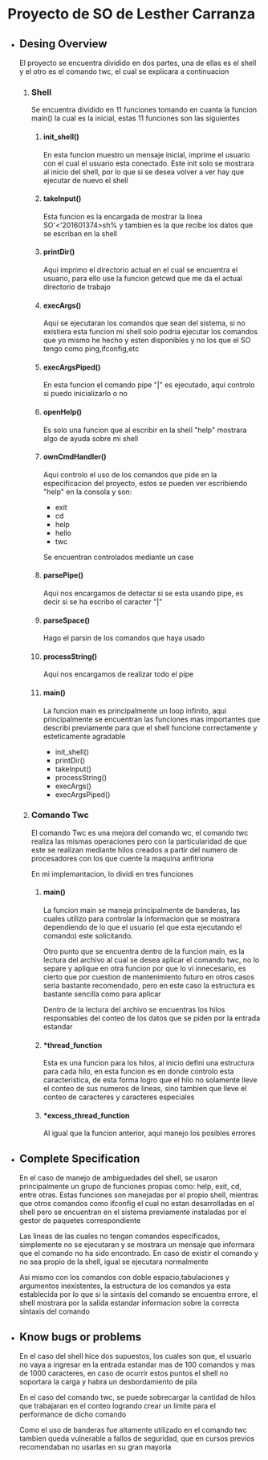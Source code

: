 <h1>Proyecto de SO de Lesther Carranza</h1>
<ul>
    <li><h2>Desing Overview</h2></li>
    <p>El proyecto se encuentra dividido en dos partes, una de ellas
    es el shell y el otro es el comando twc, el cual se explicara a continuacion</p>
        <ol>
        <li><h3>Shell</h3></li>
            <p>Se encuentra dividido en 11 funciones tomando en cuanta la funcion main() la cual es la inicial, estas 11 funciones son las siguientes</p>
            <ol>
                <li><h4>init_shell()</h4></li>
                    <p>En esta funcion muestro un mensaje inicial, imprime el usuario con el cual el usuario esta conectado. Este init solo se mostrara al inicio del shell, por lo que si se desea volver a ver hay que ejecutar de nuevo el shell</p>
                <li><h4>takeInput()</h4></li>
                    <p>Esta funcion es la encargada de mostrar la linea SO'<'201601374>sh% y tambien es la que recibe los datos que se escriban en la shell</p>
                <li><h4>printDir()</h4></li>
                    <p>Aqui imprimo el directorio actual en el cual se encuentra el usuario, para ello use la funcion getcwd que me da el actual directorio de trabajo</p>
                <li><h4>execArgs()</h4></li>
                    <p>Aqui se ejecutaran los comandos que sean del sistema, si no existiera esta funcion mi shell solo podria ejecutar los comandos que yo mismo he hecho y esten disponibles y no los que el SO tengo como ping,ifconfig,etc</p>
                <li><h4>execArgsPiped()</h4></li>
                    <p>En esta funcion el comando pipe "|" es ejecutado, aqui controlo si puedo inicializarlo o no</p>
                <li><h4>openHelp()</h4></li>
                    <p>Es solo una funcion que al escribir en la shell "help" mostrara algo de ayuda sobre mi shell</p>
                <li><h4>ownCmdHandler()</h4></li>
                    <p>Aqui controlo el uso de los comandos que pide en la especificacion del proyecto, estos se pueden ver escribiendo "help" en la consola y son:</p>
                    <ul>
                        <li>exit</li>
                        <li>cd</li>
                        <li>help</li>
                        <li>hello</li>
                        <li>twc</li>
                    </ul>
                    <p>Se encuentran controlados mediante un case</p>
                <li><h4>parsePipe()</h4></li>
                    <p>Aqui nos encargamos de detectar si se esta usando pipe, es decir si se ha escribo el caracter "|"</p>
                <li><h4>parseSpace()</h4></li>
                    <p>Hago el parsin de los comandos que haya usado</p>
                <li><h4>processString()</h4></li>
                    <p>Aqui nos encargamos de realizar todo el pipe</p>
                <li><h4>main()</h4></li>
                    <p>La funcion main es principalmente un loop infinito, aqui principalmente se encuentran las funciones mas importantes que describi previamente para que el shell funcione correctamente y esteticamente agradable</p>
                    <ul>
                        <li>init_shell()</li>
                        <li>printDir()</li>
                        <li>takeInput()</li>
                        <li>processString()</li>
                        <li>execArgs()</li>
                        <li>execArgsPiped()</li>
                    </ul>
            </ol>
        <li><h3>Comando Twc</h3></li>
            <p>El comando Twc es una mejora del comando wc, el comando twc realiza las mismas operaciones pero con la particularidad de que este se realizan mediante hilos creados a partir del numero de procesadores con los que cuente la maquina anfitriona</p>
            <p>En mi implemantacion, lo dividi en tres funciones</p>
            <ol>
                <li><h4>main()</h4></li>
                    <p>La funcion main se maneja principalmente de banderas, las cuales utilizo para controlar la informacion que se mostrara dependiendo de lo que el usuario (el que esta ejecutando el comando) este solicitando.</p>
                    <p>Otro punto que se encuentra dentro de la funcion main, es la lectura del archivo al cual se desea aplicar el comando twc, no lo separe y aplique en otra funcion por que lo vi innecesario, es cierto que por cuestion de mantenimiento futuro en otros casos seria bastante recomendado, pero en este caso la estructura es bastante sencilla como para aplicar</p>
                    <p>Dentro de la lectura del archivo se encuentras los hilos responsables del conteo de los datos que se piden por la entrada estandar</p>
                <li><h4>*thread_function</h4></li>
                    <p>Esta es una funcion para los hilos, al inicio defini una estructura para cada hilo, en esta funcion es en donde controlo esta caracteristica, de esta forma logro que el hilo no solamente lleve el conteo de sus numeros de lineas, sino tambien que lleve el conteo de caracteres y caracteres especiales</p>
                <li><h4>*excess_thread_function</h4></li>
                    <p>Al igual que la funcion anterior, aqui manejo los posibles errores</p>
            </ol>
        </ol>
    <li><h2>Complete Specification</h2></li>
        <p>En el caso de manejo de ambiguedades del shell, se usaron principalmente un grupo de funciones propias como: help, exit, cd, entre otras. Estas funciones son manejadas por el propio shell, mientras que otros comandos como ifconfig el cual no estan desarrolladas en el shell pero se encuentran en el sistema previamente instaladas por el gestor de paquetes correspondiente</p>
        <p>Las lineas de las cuales no tengan comandos especificados, simplemente no se ejecutaran y se mostrara un mensaje que informara que el comando no ha sido encontrado. En caso de existir el comando y no sea propio de la shell, igual se ejecutara normalmente</p>
        <p>Asi mismo con los comandos con doble espacio,tabulaciones y argumentos inexistentes, la estructura de los comandos ya esta establecida por lo que si la sintaxis del comando se encuentra errore, el shell mostrara por la salida estandar informacion sobre la correcta sintaxis del comando</p>
    <li><h2>Know bugs or problems</h2></li>
        <p>En el caso del shell hice dos supuestos, los cuales son que, el usuario no vaya a ingresar en la entrada estandar mas de 100 comandos y mas de 1000 caracteres, en caso de ocurrir estos puntos el shell no soportara la carga y habra un desbordamiento de pila</p>
        <p>En el caso del comando twc, se puede sobrecargar la cantidad de hilos que trabajaran en el conteo logrando crear un limite para el performance de dicho comando</p>
        <p>Como el uso de banderas fue altamente utilizado en el comando twc tambien queda vulnerable a fallos de seguridad, que en cursos previos recomendaban no usarlas en su gran mayoria</p>
</ul>
